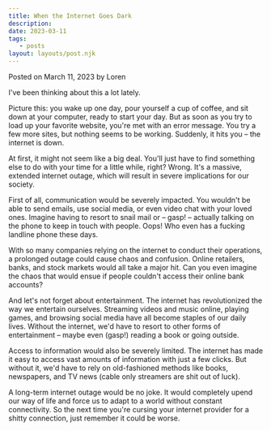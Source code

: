 ```yaml
---
title: When the Internet Goes Dark
description:
date: 2023-03-11
tags:
   - posts
layout: layouts/post.njk
---
```


Posted on March 11, 2023 by Loren

I've been thinking about this a lot lately.

Picture this: you wake up one day, pour yourself a cup of coffee, and sit down at your computer, ready to start your day. But as soon as you try to load up your favorite website, you're met with an error message. You try a few more sites, but nothing seems to be working. Suddenly, it hits you – the internet is down.

At first, it might not seem like a big deal. You'll just have to find something else to do with your time for a little while, right? Wrong. It's a massive, extended internet outage, which will result in severe implications for our society.

First of all, communication would be severely impacted. You wouldn't be able to send emails, use social media, or even video chat with your loved ones. Imagine having to resort to snail mail or – gasp! – actually talking on the phone to keep in touch with people. Oops! Who even has a fucking landline phone these days.

With so many companies relying on the internet to conduct their operations, a prolonged outage could cause chaos and confusion. Online retailers, banks, and stock markets would all take a major hit. Can you even imagine the chaos that would ensue if people couldn't access their online bank accounts?

And let's not forget about entertainment. The internet has revolutionized the way we entertain ourselves. Streaming videos and music online, playing games, and browsing social media have all become staples of our daily lives. Without the internet, we'd have to resort to other forms of entertainment – maybe even (gasp!) reading a book or going outside.

Access to information would also be severely limited. The internet has made it easy to access vast amounts of information with just a few clicks. But without it, we'd have to rely on old-fashioned methods like books, newspapers, and TV news (cable only streamers are shit out of luck).

A long-term internet outage would be no joke. It would completely upend our way of life and force us to adapt to a world without constant connectivity. So the next time you're cursing your internet provider for a shitty connection, just remember it could be worse.
